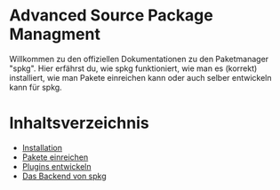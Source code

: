 # Advanced Source Package Managment
Willkommen zu den offiziellen Dokumentationen zu den Paketmanager "spkg". Hier erfährst du, wie spkg funktioniert, wie man es (korrekt) installiert, wie man Pakete einreichen kann oder auch selber entwickeln kann für spkg. 

# Inhaltsverzeichnis
* [Installation](https://github.com/Salware-Foundations)
* [Pakete einreichen](https://github.com/Salware-Foundations)
* [Plugins entwickeln](https://github.com/Salware-Foundations)
* [Das Backend von spkg](https://github.com/Salware-Foundations)